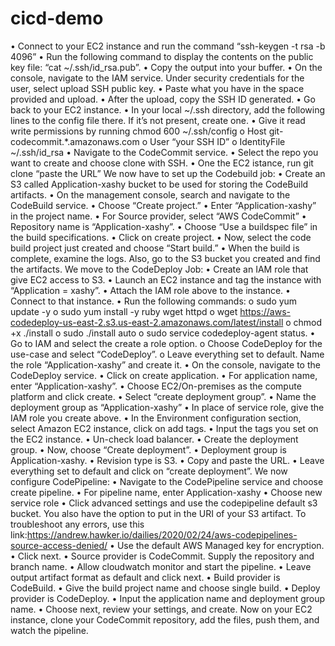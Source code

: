 # cicd-demo
•	Connect to your EC2 instance and run the command “ssh-keygen -t rsa -b 4096”
•	Run the following command to display the contents on the public key file: “cat ~/.ssh/id_rsa.pub”.
•	Copy the output into your buffer.
•	On the console, navigate to the IAM service. Under security credentials for the user, select upload SSH public key.
•	Paste what you have in the space provided and upload.
•	After the upload, copy the SSH ID generated.
•	Go back to your EC2 instance.
•	In your local ~/.ssh directory, add the following lines to the config file there. If it’s not present, create one. 
•	Give it read write permissions by running chmod 600 ~/.ssh/config
o	Host git-codecommit.*.amazonaws.com
o	User “your SSH ID”
o	IdentityFile ~/.ssh/id_rsa
•	Navigate to the CodeCommit service. 
•	Select the repo you want to create and choose clone with SSH.
•	One the EC2 istance, run git clone “paste the URL”
We now have to set up the Codebuild job:
•	Create an S3 called Application-xashy bucket to be used for storing the CodeBuild artifacts.
•	On the management console, search and navigate to the CodeBuild service.
•	Choose “Create project.”
•	Enter “Application-xashy” in the project name.
•	For Source provider, select “AWS CodeCommit”
•	Repository name is “Application-xashy”.
•	Choose “Use a buildspec file” in the build specifications.
•	Click on create project.
•	Now, select the code build project just created and choose “Start build.”
•	When the build is complete, examine the logs. Also, go to the S3 bucket you created and find the artifacts.
We move to the CodeDeploy Job:
•	Create an IAM role that give EC2 access to S3.
•	Launch an EC2 instance and tag the instance with “Application = xashy”.
•	Attach the IAM role above to the instance.
•	Connect to that instance.
•	Run the following commands:
o	sudo yum update -y
o	sudo yum install -y ruby wget httpd
o	wget https://aws-codedeploy-us-east-2.s3.us-east-2.amazonaws.com/latest/install
o	chmod +x ./install
o	sudo ./install auto
o	sudo service codedeploy-agent status.
•	Go to IAM and select the create a role option.
o	Choose CodeDeploy for the use-case and select “CodeDeploy”.
o	Leave everything set to default. Name the role “Application-xashy” and create it.
•	On the console, navigate to the CodeDeploy service.
•	Click on create application.
•	For application name, enter “Application-xashy”.
•	Choose EC2/On-premises as the compute platform and click create.
•	Select “create deployment group”.
•	Name the deployment group as “Application-xashy”
•	In place of service role, give the IAM role you create above.
•	In the Environment configuration section, select Amazon EC2 instance, click on add tags.
•	Input the tags you set on the EC2 instance.
•	Un-check load balancer.
•	Create the deployment group.
•	Now, choose “Create deployment”.
•	Deployment group is Application-xashy.
•	Revision type is S3.
•	Copy and paste the URL.
•	Leave everything set to default and click on “create deployment”.
We now configure CodePipeline:
•	Navigate to the CodePipeline service and choose create pipeline.
•	For pipeline name, enter Application-xashy
•	Choose new service role
•	Click advanced settings and use the codepipeline default s3 bucket. You also have the option to put in the URI of your S3 artifact. To troubleshoot any errors, use this link:https://andrew.hawker.io/dailies/2020/02/24/aws-codepipelines-source-access-denied/
•	Use the default AWS Managed key for encryption.
•	Click next.
•	Source provider is CodeCommit. Supply the repository and branch name.
•	Allow cloudwatch monitor and start the pipeline.
•	Leave output artifact format as default and click next.
•	Build provider is CodeBuild.
•	Give the build project name and choose single build.
•	Deploy provider is CodeDeploy.
•	Input the application name and deployment group name.
•	Choose next, review your settings, and create.
Now on your EC2 instance, clone your CodeCommit repository, add the files, push them, and watch the pipeline.
